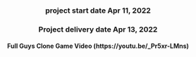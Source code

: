 <h3 align="center">project start date      Apr 11, 2022</h3>
<h3 align="center">Project delivery date   Apr 13, 2022</h3>

<h4 align="center">Full Guys Clone Game Video (https://youtu.be/_Pr5xr-LMns) </h3>
